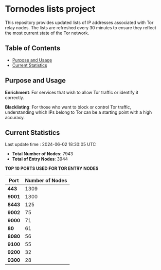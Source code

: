 # Tornodes lists project

This repository provides updated lists of IP addresses associated with Tor relay nodes. The lists are refreshed every 30 minutes to ensure they reflect the most current state of the Tor network.

## Table of Contents

- [Purpose and Usage](#purpose-and-usage)
- [Current Statistics](#current-statistics)


## Purpose and Usage

**Enrichment**: For services that wish to allow Tor traffic or identify it correctly.

**Blacklisting**: For those who want to block or control Tor traffic, understanding which IPs belong to Tor can be a starting point with a high accuracy.

## Current Statistics

Last update time : 2024-06-02 18:30:05 UTC

- **Total Number of Nodes**: 7943
- **Total of Entry Nodes**: 3944

**TOP 10 PORTS USED FOR TOR ENTRY NODES**

| **Port** | **Number of Nodes** |
|------|-----------------|
| **443**   | 1309  |
| **9001**   | 1300  |
| **8443**   | 125  |
| **9002**   | 75  |
| **9000**   | 71  |
| **80**   | 61  |
| **8080**   | 56  |
| **9100**   | 55  |
| **9200**   | 32  |
| **9300**   | 28  |

